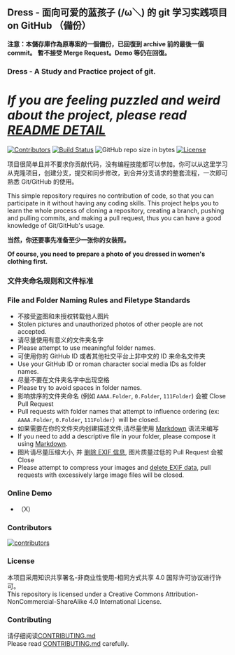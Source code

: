 ## Dress - 面向可爱的蓝孩子 (/ω＼) 的 git 学习实践项目 on GitHub （備份）

**注意：本儲存庫作為原專案的一個備份，已回復到 archive 前的最後一個 commit。**
**暫不接受 Merge Request。Demo 等仍在回復。**

### Dress - A Study and Practice project of git.
# ***If you are feeling puzzled and weird about the project, please read [README DETAIL](README_DETAIL.md)***

[![Contributors](https://img.shields.io/github/contributors/dress-project/Dress-backup.svg)](https://github.com/dress-project/Dress-backup/graphs/contributors)
[![Build Status](https://www.travis-ci.org/dress-project/Dress-backup.svg?branch=master)](https://www.travis-ci.org/dress-project/Dress-backup)
![GitHub repo size in bytes](https://img.shields.io/github/repo-size/dress-project/Dress-backup.svg)
[![License](https://i.creativecommons.org/l/by-nc-sa/4.0/88x31.png)](http://creativecommons.org/licenses/by-nc-sa/4.0/)  

项目很简单且并不要求你贡献代码，没有编程技能都可以参加。你可以从这里学习从克隆项目，创建分支，提交和同步修改，到合并分支请求的整套流程，一次即可熟悉 Git/GitHub 的使用。 

This simple repository requires no contribution of code, so that you can participate in it without having any coding skills. This project helps you to learn the whole process of cloning a repository, creating a branch, pushing and pulling commits, and making a pull request, thus you can have a good knowledge of Git/GitHub's usage.

**当然，你还要事先准备至少一张你的女装照。**

**Of course, you need to prepare a photo of you dressed in women's clothing first.**

### 文件夹命名规则和文件标准
### File and Folder Naming Rules and Filetype Standards

 - 不接受盗图和未授权转载他人图片
 - Stolen pictures and unauthorized photos of other people are not accepted.
 - 请尽量使用有意义的文件夹名字
 - Please attempt to use meaningful folder names.
 - 可使用你的 GitHub ID 或者其他社交平台上非中文的 ID 来命名文件夹
 - Use your GitHub ID or roman character social media IDs as folder names.
 - 尽量不要在文件夹名字中出现空格
 - Please try to avoid spaces in folder names.
 - 影响排序的文件夹命名 (例如 ```AAAA.Folder```, ```0.Folder```, ```111Folder```) 会被 Close Pull Request
 - Pull requests with folder names that attempt to influence ordering (ex: ```AAAA.Folder```, ```0.Folder```, ```111Folder```）will be closed. 
 - 如果需要在你的文件夹内创建描述文件,请尽量使用 [Markdown](https://en.wikipedia.org/wiki/Markdown) 语法来编写
 - If you need to add a descriptive file in your folder, please compose it using [Markdown](https://en.wikipedia.org/wiki/Markdown).
 - 图片请尽量压缩大小, 并 [删除 EXIF 信息](https://github.com/dress-project/Dress-backup/blob/master/CONTRIBUTING.md), 图片质量过低的 Pull Request 会被 Close
 - Please attempt to compress your images and [delete EXIF data](https://github.com/dress-project/Dress-backup/blob/master/CONTRIBUTING.md), pull requests with excessively large image files will be closed.
 

### Online Demo
- （X）


### Contributors
[![contributors](https://opencollective.com/Dress/contributors.svg?width=890&button=false)](https://github.com/dress-project/Dress-backup/graphs/contributors)

### License
本项目采用知识共享署名-非商业性使用-相同方式共享 4.0 国际许可协议进行许可。  
This repository is licensed under a Creative Commons Attribution-NonCommercial-ShareAlike 4.0 International License.

### Contributing
请仔细阅读[CONTRIBUTING.md](https://github.com/dress-project/Dress-backup/blob/master/CONTRIBUTING.md)  
Please read [CONTRIBUTING.md](https://github.com/dress-project/Dress-backup/blob/master/CONTRIBUTING.md) carefully.
